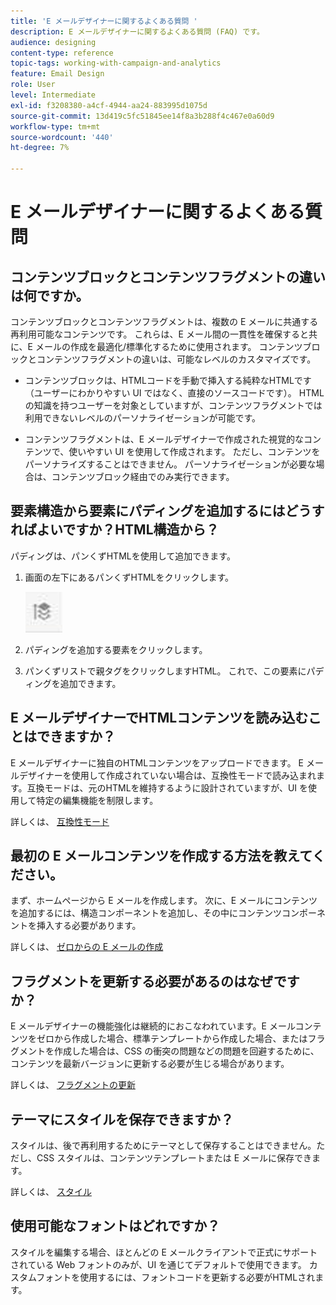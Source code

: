 ```yaml
---
title: 'E メールデザイナーに関するよくある質問 '
description: E メールデザイナーに関するよくある質問 (FAQ) です。
audience: designing
content-type: reference
topic-tags: working-with-campaign-and-analytics
feature: Email Design
role: User
level: Intermediate
exl-id: f3208380-a4cf-4944-aa24-883995d1075d
source-git-commit: 13d419c5fc51845ee14f8a3b288f4c467e0a60d9
workflow-type: tm+mt
source-wordcount: '440'
ht-degree: 7%

---
```


# E メールデザイナーに関するよくある質問

## コンテンツブロックとコンテンツフラグメントの違いは何ですか。

コンテンツブロックとコンテンツフラグメントは、複数の E メールに共通する再利用可能なコンテンツです。 これらは、E メール間の一貫性を確保すると共に、E メールの作成を最適化/標準化するために使用されます。 コンテンツブロックとコンテンツフラグメントの違いは、可能なレベルのカスタマイズです。

* コンテンツブロックは、HTMLコードを手動で挿入する純粋なHTMLです（ユーザーにわかりやすい UI ではなく、直接のソースコードです）。 HTMLの知識を持つユーザーを対象としていますが、コンテンツフラグメントでは利用できないレベルのパーソナライゼーションが可能です。

* コンテンツフラグメントは、E メールデザイナーで作成された視覚的なコンテンツで、使いやすい UI を使用して作成されます。 ただし、コンテンツをパーソナライズすることはできません。 パーソナライゼーションが必要な場合は、コンテンツブロック経由でのみ実行できます。

## 要素構造から要素にパディングを追加するにはどうすればよいですか？HTML構造から？

パディングは、パンくずHTMLを使用して追加できます。

1. 画面の左下にあるパンくずHTMLをクリックします。

   ![](assets/do-not-localize/breadcrumb.png)

1. パディングを追加する要素をクリックします。
1. パンくずリストで親タグをクリックしますHTML。
これで、この要素にパディングを追加できます。

## E メールデザイナーでHTMLコンテンツを読み込むことはできますか？

E メールデザイナーに独自のHTMLコンテンツをアップロードできます。 E メールデザイナーを使用して作成されていない場合は、互換性モードで読み込まれます。互換モードは、元のHTMLを維持するように設計されていますが、UI を使用して特定の編集機能を制限します。

詳しくは、 [互換性モード](../../designing/using/using-existing-content.md#compatibility-mode)

## 最初の E メールコンテンツを作成する方法を教えてください。

まず、ホームページから E メールを作成します。
次に、E メールにコンテンツを追加するには、構造コンポーネントを追加し、その中にコンテンツコンポーネントを挿入する必要があります。

詳しくは、 [ゼロからの E メールの作成](../../designing/using/quick-start.md#from-scratch-email)

## フラグメントを更新する必要があるのはなぜですか？

E メールデザイナーの機能強化は継続的におこなわれています。E メールコンテンツをゼロから作成した場合、標準テンプレートから作成した場合、またはフラグメントを作成した場合は、CSS の衝突の問題などの問題を回避するために、コンテンツを最新バージョンに更新する必要が生じる場合があります。

詳しくは、 [フラグメントの更新](../../designing/using/designing-content-in-adobe-campaign.md#email-designer-updates)

## テーマにスタイルを保存できますか？

スタイルは、後で再利用するためにテーマとして保存することはできません。ただし、CSS スタイルは、コンテンツテンプレートまたは E メールに保存できます。

詳しくは、 [スタイル](../../designing/using/styles.md)

## 使用可能なフォントはどれですか？

スタイルを編集する場合、ほとんどの E メールクライアントで正式にサポートされている Web フォントのみが、UI を通じてデフォルトで使用できます。 カスタムフォントを使用するには、フォントコードを更新する必要がHTMLされます。
